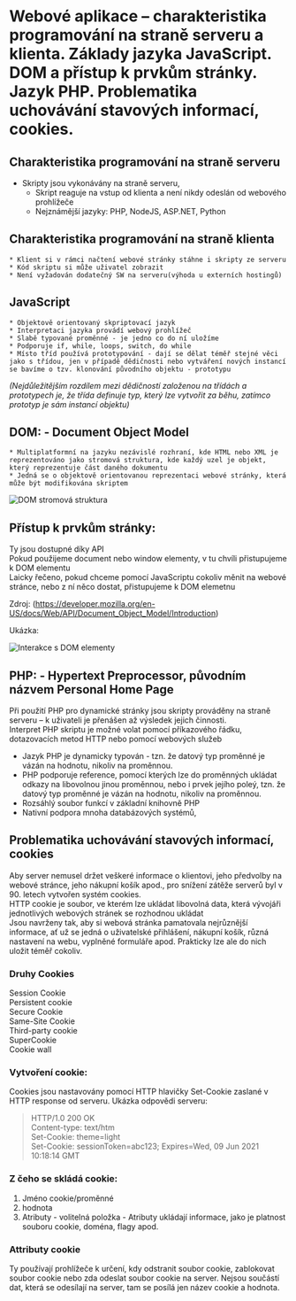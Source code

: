 # Webové aplikace – charakteristika programování na straně serveru a klienta. Základy jazyka JavaScript. DOM a přístup k prvkům stránky. Jazyk PHP. Problematika uchovávání stavových informací, cookies.

## Charakteristika programování na straně serveru
 * Skripty jsou vykonávány na straně serveru, 
	* Skript reaguje na vstup od klienta a není nikdy odeslán od webového prohlížeče
	* Nejznámější jazyky: PHP, NodeJS, ASP.NET, Python

## Charakteristika programování na straně klienta
	* Klient si v rámci načtení webové stránky stáhne i skripty ze serveru
	* Kód skriptu si může uživatel zobrazit
	* Není vyžadován dodatečný SW na serveru(výhoda u externích hostingů)

## JavaScript
	* Objektově orientovaný skpriptovací jazyk 
	* Interpretaci jazyka provádí webový prohlížeč
	* Slabě typované proměnné - je jedno co do ní uložíme
	* Podporuje if, while, loops, switch, do while
	* Místo tříd používá prototypování - dají se dělat téměř stejné věci jako s třídou, jen v případě dědičnosti nebo vytváření nových instancí se bavíme o tzv. klonování původního objektu - prototypu
 *(Nejdůležitějším rozdílem mezi dědičností založenou na třídách a prototypech je, že třída definuje typ, který lze vytvořit za běhu, zatímco prototyp je sám instancí objektu)*
 
 ## DOM: - Document Object Model
	* Multiplatformní na jazyku nezávislé rozhraní, kde HTML nebo XML je reprezentováno jako stromová struktura, kde každý uzel je objekt, který reprezentuje část daného dokumentu
	* Jedná se o objektově orientovanou reprezentaci webové stránky, která může být modifikována skriptem
 
 ![DOM stromová struktura](https://github.com/HoundMarty/SZZ_2020-21/blob/master/Po%C4%8D%C3%ADta%C4%8Dov%C3%A9%20s%C3%ADt%C4%9B%20a%20Internet/imgs/DOM_tree.png)
 
## Přístup k prvkům stránky:
Ty jsou dostupné díky API  
Pokud použijeme document nebo window elementy, v tu chvíli přistupujeme k DOM elementu  
Laicky řečeno, pokud chceme pomocí JavaScriptu cokoliv měnit na webové stránce, nebo z ní něco dostat, přistupujeme k DOM elemetnu  

Zdroj: (https://developer.mozilla.org/en-US/docs/Web/API/Document_Object_Model/Introduction)

Ukázka:  

![Interakce s DOM elementy](https://github.com/HoundMarty/SZZ_2020-21/blob/master/Po%C4%8D%C3%ADta%C4%8Dov%C3%A9%20s%C3%ADt%C4%9B%20a%20Internet/imgs/DOM_interaction.png)

## PHP: - Hypertext Preprocessor, původním názvem Personal Home Page
Při použití PHP pro dynamické stránky jsou skripty prováděny na straně serveru – k uživateli je přenášen až výsledek jejich činnosti.   
Interpret PHP skriptu je možné volat pomocí příkazového řádku, dotazovacích metod HTTP nebo pomocí webových služeb  
 * Jazyk PHP je dynamicky typován - tzn. že datový typ proměnné je vázán na hodnotu, nikoliv na proměnnou.
 * PHP podporuje reference, pomocí kterých lze do proměnných ukládat odkazy na libovolnou jinou proměnnou, nebo i prvek jejího poleý, tzn. že datový typ proměnné je vázán na hodnotu, nikoliv na proměnnou.
 * Rozsáhlý soubor funkcí v základní knihovně PHP 
 * Nativní podpora mnoha databázových systémů, 

## Problematika uchovávání stavových informací, cookies
Aby server nemusel držet veškeré informace o klientovi, jeho předvolby na webové stránce, jeho nákupní košík apod., pro snížení zátěže serverů byl v 90. letech vytvořen systém cookies.  
HTTP cookie je soubor, ve kterém lze ukládat libovolná data, která vývojáři jednotlivých webových stránek se rozhodnou ukládat  
Jsou navrženy tak, aby si webová stránka pamatovala nejrůznější informace, ať už se jedná o uživatelské přihlášení, nákupní košík, různá nastavení na webu, vyplněné formuláře apod. Prakticky lze ale do nich uložit téměř cokoliv.  

### Druhy Cookies
Session Cookie  
Persistent cookie  
Secure Cookie  
Same-Site Cookie  
Third-party cookie  
SuperCookie  
Cookie wall  

### Vytvoření cookie:
Cookies jsou nastavovány pomocí HTTP hlavičky Set-Cookie zaslané v HTTP response od serveru.
Ukázka odpovědi serveru:
> HTTP/1.0 200 OK  
> Content-type: text/htm   
> Set-Cookie: theme=light  
> Set-Cookie: sessionToken=abc123; Expires=Wed, 09 Jun 2021 10:18:14 GMT  

### Z čeho se skládá cookie:
1. Jméno  cookie/proměnné 
2. hodnota 
3. Atributy - volitelná položka - Atributy ukládají informace, jako je platnost souboru cookie, doména, flagy apod.

### Attributy cookie
 Ty používají prohlížeče k určení, kdy odstranit soubor cookie, zablokovat soubor cookie nebo zda odeslat soubor cookie na server. Nejsou součástí dat, která se odesílají na server, tam se posílá jen název cookie a hodnota.




